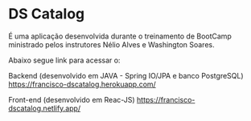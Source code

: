 # DS Catalog

É uma aplicação desenvolvida durante o treinamento de BootCamp ministrado pelos instrutores Nélio Alves e Washington Soares.

Abaixo segue link para acessar o:

Backend (desenvolvido em JAVA - Spring IO/JPA e banco PostgreSQL)
https://francisco-dscatalog.herokuapp.com/

Front-end (desenvolvido em Reac-JS)
https://francisco-dscatalog.netlify.app/
